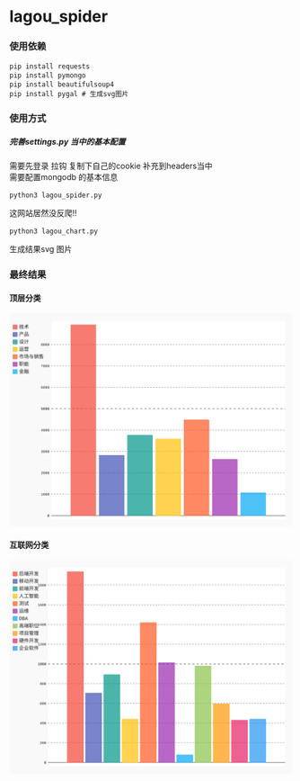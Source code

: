 # lagou_spider

### 使用依赖
```
pip install requests
pip install pymongo
pip install beautifulsoup4
pip install pygal # 生成svg图片
```
### 使用方式
##### 完善settings.py 当中的基本配置
需要先登录 拉钩 复制下自己的cookie 补充到headers当中 \
需要配置mongodb 的基本信息

```
python3 lagou_spider.py
```
这网站居然没反爬!!

```
python3 lagou_chart.py
```
生成结果svg 图片

### 最终结果
#### 顶层分类
![顶层分类svg图片](https://github.com/TaoXF/lagou_spider/blob/master/lagou/top_classify.svg)

#### 互联网分类
![互联网分类svg图片](https://github.com/TaoXF/lagou_spider/blob/master/lagou/internet_classify.svg)
